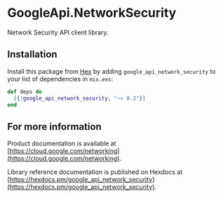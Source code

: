 # GoogleApi.NetworkSecurity

Network Security API client library.



## Installation

Install this package from [Hex](https://hex.pm) by adding
`google_api_network_security` to your list of dependencies in `mix.exs`:

```elixir
def deps do
  [{:google_api_network_security, "~> 0.2"}]
end
```

## For more information

Product documentation is available at [https://cloud.google.com/networking](https://cloud.google.com/networking).

Library reference documentation is published on Hexdocs at
[https://hexdocs.pm/google_api_network_security](https://hexdocs.pm/google_api_network_security).
